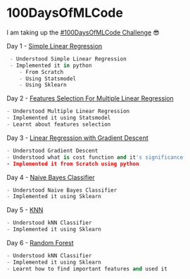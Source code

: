 # 100DaysOfMLCode

I am taking up the [#100DaysOfMLCode Challenge](https://twitter.com/hashtag/100DaysOfMLCode?src=hash) :sunglasses:

Day 1 - [Simple Linear Regression](https://github.com/bksahu/100DaysOfMLCode/tree/master/1.%20Simple%20Linear%20Regression)
```python
 - Understood Simple Linear Regression
 - Implemented it in python
    - From Scratch
    - Using Statsmodel
    - Using Sklearn
```

Day 2 - [Features Selection For Multiple Linear Regression](https://github.com/bksahu/100DaysOfMLCode/tree/master/2.%20Features%20Selection%20For%20Multiple%20Linear%20Regression)
```python
- Understood Multiple Linear Regression
- Implemented it using Statsmodel
- Learnt about features selection
```

Day 3 - [Linear Regression with Gradient Descent](https://github.com/bksahu/100DaysOfMLCode/tree/master/3.%20Linear%20Regression%20with%20Gradient%20Descent)
```python
- Understood Gradient Descent
- Understood what is cost function and it's significance
- Implemented it from Scratch using python
```

Day 4 - [Naive Bayes Classifier](https://github.com/bksahu/100DaysOfMLCode/tree/master/4.%20Naive%20Bayes%20Classifier)
```python
- Understood Naive Bayes Classifier
- Implemented it using Sklearn
```

Day 5 - [KNN](https://github.com/bksahu/100DaysOfMLCode/)
```python
- Understood kNN Classifier
- Implemented it using Sklearn
```

Day 6 -
[Random Forest](https://github.com/bksahu/100DaysOfMLCode/)
```python
- Understood kNN Classifier
- Implemented it using Sklearn
- Learnt how to find important features and used it
```
